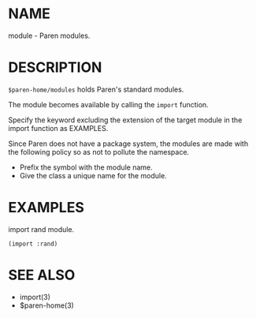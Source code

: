 # NAME
module - Paren modules.

# DESCRIPTION
`$paren-home/modules` holds Paren's standard modules.

The module becomes available by calling the `import` function.

Specify the keyword excluding the extension of the target module in the import function as EXAMPLES.

Since Paren does not have a package system, the modules are made with the following policy so as not to pollute the namespace.

- Prefix the symbol with the module name.
- Give the class a unique name for the module.

# EXAMPLES
import rand module.

    (import :rand)

# SEE ALSO
- import(3)
- $paren-home(3)

